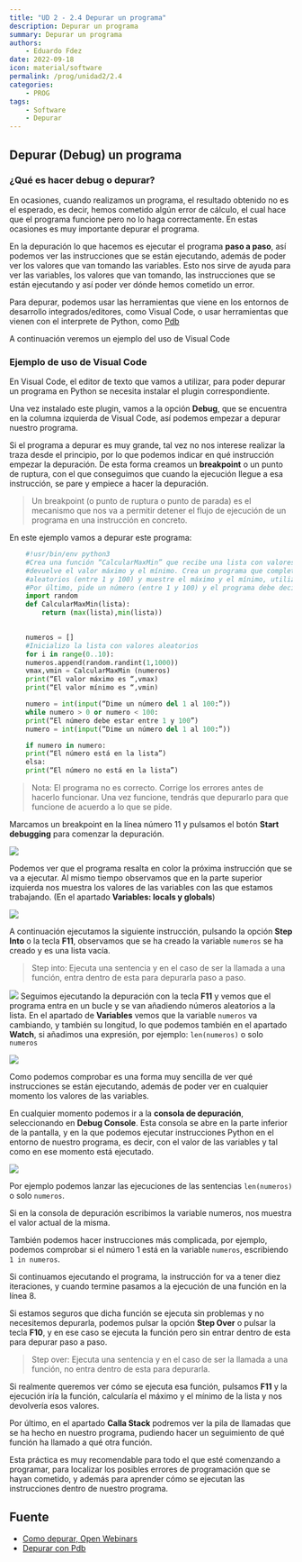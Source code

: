 ```yaml
---
title: "UD 2 - 2.4 Depurar un programa"
description: Depurar un programa
summary: Depurar un programa
authors:
    - Eduardo Fdez
date: 2022-09-18
icon: material/software
permalink: /prog/unidad2/2.4
categories:
    - PROG
tags:
    - Software
    - Depurar
---
```

## Depurar (Debug) un programa

### ¿Qué es hacer debug o depurar?
En ocasiones, cuando realizamos un programa, el resultado obtenido no es el esperado, es decir, hemos cometido algún error de cálculo, el cual hace que el programa funcione pero no lo haga correctamente. En estas ocasiones es muy importante depurar el programa.

En la depuración lo que hacemos es ejecutar el programa **paso a paso**, así podemos ver las instrucciones que se están ejecutando, además de poder ver los valores que van tomando las variables. Esto nos sirve de ayuda para ver las variables, los valores que van tomando, las instrucciones que se están ejecutando y así poder ver dónde hemos cometido un error.

Para depurar, podemos usar las herramientas que viene en los entornos de desarrollo integrados/editores, como Visual Code, o usar herramientas que vienen con el interprete de Python, como [Pdb](https://realpython.com/python-debugging-pdb/)

A continuación veremos un ejemplo del uso de Visual Code 
### Ejemplo de uso de Visual Code
En Visual Code, el editor de texto que vamos a utilizar, para poder depurar un programa en Python se necesita instalar el plugin correspondiente.

Una vez instalado este plugin, vamos a la opción **Debug**, que se encuentra en la columna izquierda de Visual Code, así podemos empezar a depurar nuestro programa.

Si el programa a depurar es muy grande, tal vez no nos interese realizar la traza desde el principio, por lo que podemos indicar en qué instrucción empezar la depuración. De esta forma creamos un **breakpoint** o un punto de ruptura, con el que conseguimos que cuando la ejecución llegue a esa instrucción, se pare y empiece a hacer la depuración.

>  Un breakpoint (o punto de ruptura o punto de parada) es el mecanismo que nos va a permitir detener el flujo de ejecución de un programa en una instrucción en concreto.

En este ejemplo vamos a depurar este programa:

```Python
	#!usr/bin/env python3
	#Crea una función “CalcularMaxMin” que recibe una lista con valores numéricos y
	#devuelve el valor máximo y el mínimo. Crea un programa que complete una lista de numeros
	#aleatorios (entre 1 y 100) y muestre el máximo y el mínimo, utilizando la función anterior.
	#Por último, pide un número (entre 1 y 100) y el programa debe decir si está en la lista anterior.
	import random
	def CalcularMaxMin(lista):
		return (max(lista),min(lista))

	
	numeros = []
	#Inicializo la lista con valores aleatorios
	for i in range(0..10):
	numeros.append(random.randint(1,1000))
	vmax,vmin = CalcularMaxMin (numeros)
	print(“El valor máximo es “,vmax)
	print(“El valor mínimo es “,vmin)

	numero = int(input(“Dime un número del 1 al 100:”))
	while numero > 0 or numero < 100:
	print(“El número debe estar entre 1 y 100”)
	numero = int(input(“Dime un número del 1 al 100:”))

	if numero in numero:
	print(“El número está en la lista”)
	elsa:
	print(“El número no está en la lista”)		
```
> Nota: El programa no es correcto. Corrige los errores antes de hacerlo funcionar. Una vez funcione, tendrás que depurarlo para que funcione de acuerdo a lo que se pide.

Marcamos un breakpoint en la línea número 11 y pulsamos el botón **Start debugging** para comenzar la depuración.

![](assets/PROG-U2-BreakPoint.png)  

Podemos ver que el programa resalta en color la próxima instrucción que se va a ejecutar. Al mismo tiempo observamos que en la parte superior izquierda nos muestra los valores de las variables con las que estamos trabajando. (En el apartado **Variables: locals y globals**)

![](assets/PROG-U2-Variables.png)

A continuación ejecutamos la siguiente instrucción, pulsando la opción **Step Into** o la tecla **F11**, observamos que se ha creado la variable `numeros` se ha creado y es una lista vacía.

> Step into: Ejecuta una sentencia y en el caso de ser la llamada a una función, entra dentro de esta para depurarla paso a paso. 

![](assets/PROG-U2-StepInto.png)
Seguimos ejecutando la depuración con la tecla **F11** y vemos que el programa entra en un bucle y se van añadiendo números aleatorios a la lista. En el apartado de **Variables** vemos que la variable `numeros` va cambiando, y también su longitud, lo que podemos también en el apartado **Watch**, si añadimos una expresión, por ejemplo: `len(numeros)` o solo `numeros`

![](assets/PROG-U2-Watch.png)

Como podemos comprobar es una forma muy sencilla de ver qué instrucciones se están ejecutando, además de poder ver en cualquier momento los valores de las variables.

En cualquier momento podemos ir a la **consola de depuración**, seleccionando en **Debug Console**. Esta consola se abre en la parte inferior de la pantalla, y en la que podemos ejecutar instrucciones Python en el entorno de nuestro programa, es decir, con el valor de las variables y tal como en ese momento está ejecutado. 

![](assets/PROG-U2-DebugConsole.png)

Por ejemplo podemos lanzar las ejecuciones de las sentencias `len(numeros)` o solo `numeros`.

Si en la consola de depuración escribimos la variable numeros, nos muestra el valor actual de la misma.

También podemos hacer instrucciones más complicada, por ejemplo, podemos comprobar si el número 1 está en la variable `numeros`, escribiendo `1 in numeros`.

Si continuamos ejecutando el programa, la instrucción for va a tener diez iteraciones, y cuando termine pasamos a la ejecución de una función en la línea 8.

Si estamos seguros que dicha función se ejecuta sin problemas y no necesitemos depurarla, podemos pulsar la opción **Step Over** o pulsar la tecla **F10**, y en ese caso se ejecuta la función pero sin entrar dentro de esta para depurar paso a paso.

> Step over: Ejecuta una sentencia y en el caso de ser la llamada a una función, no entra dentro de esta para depurarla.

Si realmente queremos ver cómo se ejecuta esa función, pulsamos **F11** y la ejecución iría la función, calcularía el máximo y el mínimo de la lista y nos devolvería esos valores.

Por último, en el apartado **Calla Stack** podremos ver la pila de llamadas que se ha hecho en nuestro programa, pudiendo hacer un seguimiento de qué función ha llamado a qué otra función.

Esta práctica es muy recomendable para todo el que esté comenzando a programar, para localizar los posibles errores de programación que se hayan cometido, y además para aprender cómo se ejecutan las instrucciones dentro de nuestro programa.


## Fuente

* [Como depurar, Open Webinars](https://openwebinars.net/blog/como-hacer-debug-con-python/)
* [Depurar con Pdb](https://realpython.com/python-debugging-pdb/)
